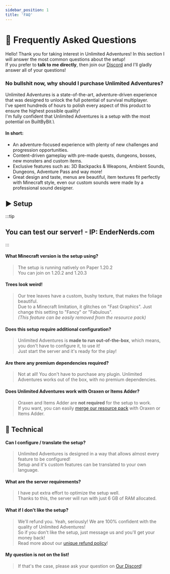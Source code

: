```yaml
---
sidebar_position: 1
title: 'FAQ'
---
```



# :thinking: Frequently Asked Questions

Hello! Thank you for taking interest in Unlimited Adventures! In this section I will answer the most common questions about the setup!\
If you prefer to **talk to me directly**, then join our [Discord](https://discord.gg/wdBFC7Hc6X) and I'll gladly answer all of your questions!

### No bullshit now, why should I purchase Unlimited Adventures?
Unlimited Adventures is a state-of-the-art, adventure-driven experience that was designed to unlock the full potential of survival multiplayer.\
I've spent hundreds of hours to polish every aspect of this product to ensure the highest possible quality!\
I'm fully confident that Unlimited Adventures is a setup with the most potential on BuiltByBit.\

#### In short:
- An adventure-focused experience with plenty of new challenges and progression opportunities.
- Content-driven gameplay with pre-made quests, dungeons, bosses, new monsters and custom items.
- Exclusive features such as: 3D Backpacks & Weapons, Ambient Sounds, Dungeons, Adventure Pass and way more!
- Great design and taste, menus are beautiful, item textures fit perfectly with Minecraft style, even our custom sounds were made by a professional sound designer.

## :arrow_forward: Setup

:::tip
## You can test our server! - IP: EnderNerds.com
:::

#### What Minecraft version is the setup using?
> The setup is running natively on Paper 1.20.2\
> You can join on 1.20.2 and 1.20.3

#### Trees look weird!
> Our tree leaves have a custom, bushy texture, that makes the foliage beautiful.\
> Due to a Minecraft limitation, it glitches on "Fast Graphics". Just change this setting to "Fancy" or "Fabulous".\
*(This feature can be easily removed from the resource pack)*

#### Does this setup require additional configuration?
> Unlimited Adventures is **made to run out-of-the-box**, which means, you don't have to configure it, to use it!\
> Just start the server and it's ready for the play!

#### Are there any premium dependencies required?
> Not at all! You don't have to purchase any plugin. Unlimited Adventures works out of the box, with no premium dependencies.

#### Does Unlimited Adventures work with Oraxen or Items Adder?
> Oraxen and Items Adder are **not required** for the setup to work.\
> If you want, you can easily [merge our resource pack](/docs/unlimited-adventures/oraxen) with Oraxen or Items Adder.

## :wrench: Technical

#### Can I configure / translate the setup?
> Unlimited Adventures is designed in a way that allows almost every feature to be configured!\
> Setup and it's custom features can be translated to your own language.

#### What are the server requirements?
> I have put extra effort to optimize the setup well.\
> Thanks to this, the server will run with just 6 GB of RAM allocated.

#### What if I don't like the setup?
> We'll refund you. Yeah, seriously! We are 100% confident with the quality of Unlimited Adventures!\
> So if you don't like the setup, just message us and you'll get your money back!\
> Read more about our [unique refund policy](/money-back-guarantee)!

#### My question is not on the list!
> If that's the case, please ask your question on [Our Discord](https://discord.gg/wdBFC7Hc6X)!